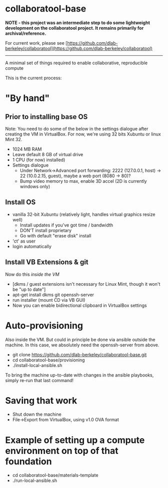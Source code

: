 collaboratool-base
==================

**NOTE - this project was an intermediate step to do some lightweight
development on the collaboratool project. It remains primarily for
archival/reference.**

For current work, please see [https://github.com/dlab-berkeley/collaboratool](https://github.com/dlab-berkeley/collaboratool)

---

A minimal set of things required to enable collaborative, reproducible compute

This is the current process:

# "By hand"

## Prior to installing base OS

Note: You need to do some of the below in the settings dialogue after creating
the VM in VirtualBox. For now, we're using 32 bits Xubuntu or linux Mint 32.

 - 1024 MB RAM
 - Leave default 8 GB of virtual drive
 - 1 CPU (for now)
   installed)
 - Settings dialogue
    - Under Network->Advanced port forwarding:
      2222 (127.0.0.1, host) -> 22 (10.0.2.15, guest), maybe a web port (8080 ->
      80)?
    - Bump video memory to max, enable 3D accel (2D is currently windows only)

## Install OS

 - vanilla 32-bit Xubuntu (relatively light, handles virtual graphics resize well)
   - Install updates if you've got time / bandwidth
   - DON'T install proprietary
   - Go with default "erase disk" install
 - 'ct' as user
 - login automatically

## Install VB Extensions & git

Now do this *inside the VM*

 - [dkms / guest extensions isn't necessary for Linux Mint, though it won't be
   "up to date"]
 - apt-get install dkms git openssh-server
 - run installer (mount CD via VB GUI)
 - Now you can enable bidirectional clipboard in VirtualBox settings

# Auto-provisioning

Also inside the VM. But could in principle be done via ansible outside the
machine. In this case, we absolutely need the openssh-server from above.

 - git clone https://github.com/dlab-berkeley/collaboratool-base.git
 - cd collaboratool-base/provisioning
 - ./install-local-ansible.sh

To bring the machine up-to-date with changes in the ansible playbooks, simply
re-run that last command!

# Saving that work

 - Shut down the machine
 - File->Export from VirtualBox, using v1.0 OVA format

# Example of setting up a compute environment on top of that foundation

 - cd collaboratool-base/materials-template
 - ./run-local-ansible.sh
